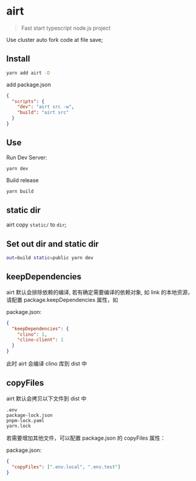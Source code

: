 # airt

> Fast start typescript node.js project

Use cluster auto fork code at file save;

## Install

```sh
yarn add airt -D
```

add package.json

```json
{
  "scripts": {
    "dev": "airt src -w",
    "build": "airt src"
  }
}
```

## Use

Run Dev Server:

```sh
yarn dev
```

Build release

```sh
yarn build
```

## static dir

airt copy `static/` to `dir`;

## Set out dir and static dir

```sh
out=build static=public yarn dev
```

## keepDependencies

airt 默认会排除依赖的编译, 若有确定需要编译的依赖对象, 如 link 的本地资源，请配置 package.keepDependencies 属性，如

package.json:

```json
{
  "keepDependencies": {
    "clino": 1,
    "clino-client": 1
  }
}
```

此时 airt 会编译 clino 库到 dist 中

## copyFiles

airt 默认会拷贝以下文件到 dist 中

```
.env
package-lock.json
pnpm-lock.yaml
yarn.lock
```

若需要增加其他文件，可以配置 package.json 的 copyFiles 属性：

package.json:

```json
{
  "copyFiles": [".env.local", ".env.test"]
}
```
